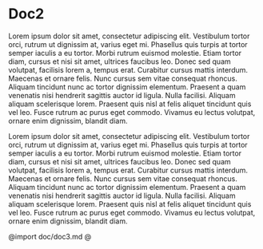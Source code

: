 # Doc2

Lorem ipsum dolor sit amet, consectetur adipiscing elit. Vestibulum tortor orci, rutrum ut dignissim at, varius eget mi. Phasellus quis turpis at tortor semper iaculis a eu tortor. Morbi rutrum euismod molestie. Etiam tortor diam, cursus et nisi sit amet, ultrices faucibus leo. Donec sed quam volutpat, facilisis lorem a, tempus erat. Curabitur cursus mattis interdum. Maecenas et ornare felis. Nunc cursus sem vitae consequat rhoncus. Aliquam tincidunt nunc ac tortor dignissim elementum. Praesent a quam venenatis nisi hendrerit sagittis auctor id ligula. Nulla facilisi. Aliquam aliquam scelerisque lorem. Praesent quis nisl at felis aliquet tincidunt quis vel leo. Fusce rutrum ac purus eget commodo. Vivamus eu lectus volutpat, ornare enim dignissim, blandit diam.

Lorem ipsum dolor sit amet, consectetur adipiscing elit. Vestibulum tortor orci, rutrum ut dignissim at, varius eget mi. Phasellus quis turpis at tortor semper iaculis a eu tortor. Morbi rutrum euismod molestie. Etiam tortor diam, cursus et nisi sit amet, ultrices faucibus leo. Donec sed quam volutpat, facilisis lorem a, tempus erat. Curabitur cursus mattis interdum. Maecenas et ornare felis. Nunc cursus sem vitae consequat rhoncus. Aliquam tincidunt nunc ac tortor dignissim elementum. Praesent a quam venenatis nisi hendrerit sagittis auctor id ligula. Nulla facilisi. Aliquam aliquam scelerisque lorem. Praesent quis nisl at felis aliquet tincidunt quis vel leo. Fusce rutrum ac purus eget commodo. Vivamus eu lectus volutpat, ornare enim dignissim, blandit diam.

@import doc/doc3.md @